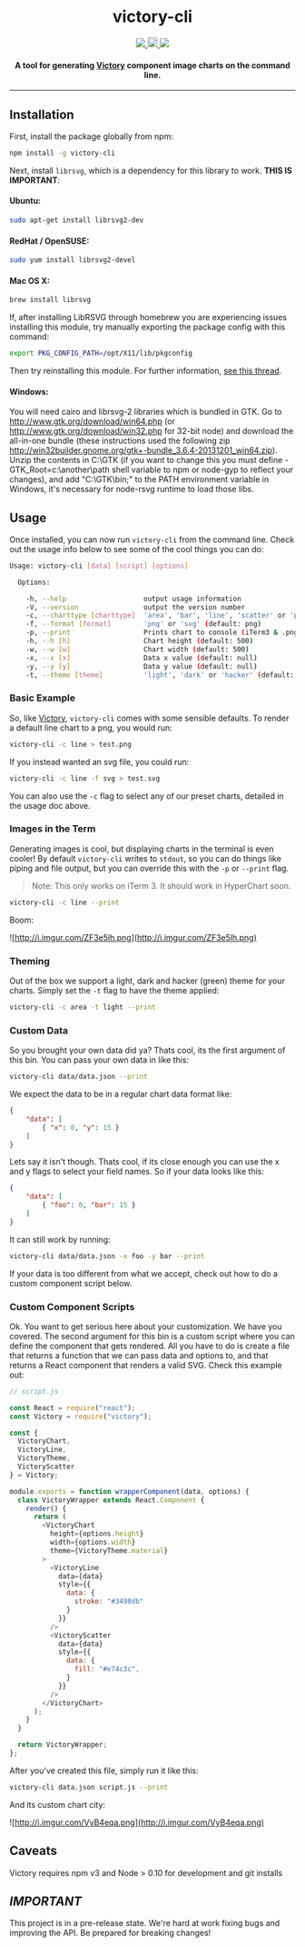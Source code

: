 <h1 align="center">victory-cli</h1>

<p align="center">
  <a title='Build Status' href="https://raw.githubusercontent.com/FormidableLabs/babel-plugin-transform-define/master/LICENSE">
    <img src='https://img.shields.io/badge/license-MIT-blue.svg?style=flat-square' />
  </a>
  <a href="https://badge.fury.io/js/victory-cli">
    <img src="https://badge.fury.io/js/victory-cli.svg" alt="npm version" height="18">
  </a>
  <a href='http://travis-ci.org/FormidableLabs/victory-cli'>
    <img src='https://secure.travis-ci.org/FormidableLabs/victory-cli.svg?branch=master' />
  </a>
</p>

<h4 align="center">
  A tool for generating <a href="https://github.com/FormidableLabs/victory/">Victory</a> component image charts on the command line.
</h4>

***

## Installation

First, install the package globally from npm:

```sh
npm install -g victory-cli
```

Next, install `librsvg`, which is a dependency for this library to work. **THIS IS IMPORTANT**:

#### Ubuntu:

```bash
sudo apt-get install librsvg2-dev
```

#### RedHat / OpenSUSE:

```bash
sudo yum install librsvg2-devel
```

#### Mac OS X:

```bash
brew install librsvg
```

If, after installing LibRSVG through homebrew you are experiencing issues installing this module, try manually exporting the package config with this command:

```bash
export PKG_CONFIG_PATH=/opt/X11/lib/pkgconfig
```

Then try reinstalling this module. For further information, [see this thread](https://github.com/Homebrew/homebrew/issues/14123).

#### Windows:

You will need cairo and librsvg-2 libraries which is bundled in GTK.
Go to http://www.gtk.org/download/win64.php (or http://www.gtk.org/download/win32.php for 32-bit node)
and download the all-in-one bundle (these instructions used the following zip http://win32builder.gnome.org/gtk+-bundle_3.6.4-20131201_win64.zip).
Unzip the contents in C:\GTK (if you want to change this you must define -GTK_Root=c:\another\path shell variable to npm or node-gyp to reflect your changes),
and add "C:\GTK\bin;" to the PATH environment variable in Windows, it's necessary for node-rsvg runtime to load those libs.


## Usage

Once installed, you can now run `victory-cli` from the command line. Check out the usage info below to see some of the cool things you can do:

```sh
Usage: victory-cli [data] [script] [options]

  Options:

    -h, --help                   output usage information
    -V, --version                output the version number
    -c, --charttype [charttype]  'area', 'bar', 'line', 'scatter' or 'pie' (default: line)
    -f, --format [format]        'png' or 'svg' (default: png)
    -p, --print                  Prints chart to console (iTerm3 & .png format only!) (default: false)
    -h, --h [h]                  Chart height (default: 500)
    -w, --w [w]                  Chart width (default: 500)
    -x, --x [x]                  Data x value (default: null)
    -y, --y [y]                  Data y value (default: null)
    -t, --theme [theme]          'light', 'dark' or 'hacker' (default: hacker)
```

### Basic Example

So, like [Victory](https://github.com/FormidableLabs/victory/), `victory-cli` comes with some sensible defaults. To render a default line chart to a png, you would run:

```sh
victory-cli -c line > test.png
```
If you instead wanted an svg file, you could run:

```sh
victory-cli -c line -f svg > test.svg
```
You can also use the `-c` flag to select any of our preset charts, detailed in the usage doc above.

### Images in the Term

Generating images is cool, but displaying charts in the terminal is even cooler! By default `victory-cli` writes to `stdout`, so you can do things like piping and file output, but you can override this with the `-p` or `--print` flag. 

> Note: This only works on iTerm 3. It should work in HyperChart soon.

```sh
victory-cli -c line --print
```

Boom: 

![http://i.imgur.com/ZF3e5lh.png](http://i.imgur.com/ZF3e5lh.png)

### Theming

Out of the box we support a light, dark and hacker (green) theme for your charts. Simply set the `-t` flag to have the theme applied:

```sh
victory-cli -c area -t light --print
```

### Custom Data

So you brought your own data did ya? Thats cool, its the first argument of this bin. You can pass your own data in like this:

```sh
victory-cli data/data.json --print
```

We expect the data to be in a regular chart data format like:

```json
{
	"data": [
		{ "x": 0, "y": 15 }
	]
}
```

Lets say it isn't though. Thats cool, if its close enough you can use the x and y flags to select your field names. So if your data looks like this:

```json
{
	"data": [
		{ "foo": 0, "bar": 15 }
	]
}
```

It can still work by running:

```sh
victory-cli data/data.json -x foo -y bar --print
```

If your data is too different from what we accept, check out how to do a custom component script below.

### Custom Component Scripts

Ok. You want to get serious here about your customization. We have you covered. The second argument for this bin is a custom script where you can define the component that gets rendered. All you have to do is create a file that returns a function that we can pass data and options to, and that returns a React component that renders a valid SVG. Check this example out:

```js
// script.js

const React = require("react");
const Victory = require("victory");

const {
  VictoryChart,
  VictoryLine,
  VictoryTheme,
  VictoryScatter
} = Victory;

module.exports = function wrapperComponent(data, options) {
  class VictoryWrapper extends React.Component {
    render() {
      return (
        <VictoryChart
          height={options.height}
          width={options.width}
          theme={VictoryTheme.material}
        >
          <VictoryLine
            data={data}
            style={{
              data: {
                stroke: "#3498db"
              }
            }}
          />
          <VictoryScatter
            data={data}
            style={{
              data: {
                fill: "#e74c3c",
              }
            }}
          />
        </VictoryChart>
      );
    }
  }

  return VictoryWrapper;
};

```

After you've created this file, simply run it like this:

```sh
victory-cli data.json script.js --print
```

And its custom chart city:

![http://i.imgur.com/VyB4eqa.png](http://i.imgur.com/VyB4eqa.png)

## Caveats

Victory requires npm v3 and Node > 0.10 for development and git installs

## _IMPORTANT_

This project is in a pre-release state. We're hard at work fixing bugs and improving the API. Be prepared for breaking changes!